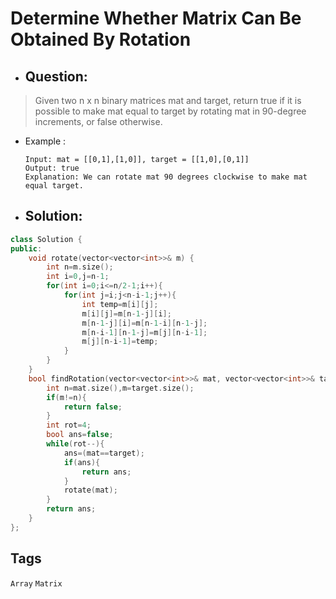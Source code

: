 # Determine Whether Matrix Can Be Obtained By Rotation
- ## Question:
>Given two n x n binary matrices mat and target, return true if it is possible to make mat equal to target by rotating mat in 90-degree increments, or false otherwise.

- Example :

      Input: mat = [[0,1],[1,0]], target = [[1,0],[0,1]]
      Output: true
      Explanation: We can rotate mat 90 degrees clockwise to make mat equal target.


- ## Solution:
```cpp
class Solution {
public:
    void rotate(vector<vector<int>>& m) {
        int n=m.size();
        int i=0,j=n-1;
        for(int i=0;i<=n/2-1;i++){
            for(int j=i;j<n-i-1;j++){
                int temp=m[i][j];
                m[i][j]=m[n-1-j][i];
                m[n-1-j][i]=m[n-1-i][n-1-j];
                m[n-i-1][n-1-j]=m[j][n-i-1];
                m[j][n-i-1]=temp;
            }
        }
    }
    bool findRotation(vector<vector<int>>& mat, vector<vector<int>>& target) {   
        int n=mat.size(),m=target.size();
        if(m!=n){
            return false;
        }
        int rot=4;
        bool ans=false;
        while(rot--){
            ans=(mat==target);
            if(ans){
                return ans;
            }
            rotate(mat);
        }
        return ans;
    }
};
```

## Tags
`Array` `Matrix`
